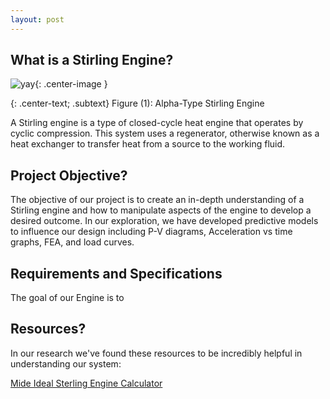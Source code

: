 ```yaml
---
layout: post
---
```


## What is a Stirling Engine?
![yay](https://eliaswheatfall.github.io/StirlingEngineOne/assets/stirling-engine.gif){: .center-image }

{: .center-text; .subtext}
Figure (1): Alpha-Type Stirling Engine

A Stirling engine is a type of closed-cycle heat engine that operates by cyclic compression. This system uses a regenerator, otherwise known as a heat exchanger to transfer heat from a source to the working fluid.


## Project Objective?
The objective of our project is to create an in-depth understanding of a Stirling engine and how to manipulate aspects of the engine to develop a desired outcome. In our exploration, we have developed predictive models to influence our design including P-V diagrams, Acceleration vs time graphs, FEA, and load curves.

## Requirements and Specifications
The goal of our Engine is to

## Resources?
In our research we've found these resources to be incredibly helpful in understanding our system:

[Mide Ideal Sterling Engine Calculator](https://www.mide.com/ideal-stirling-cycle-calculator)


